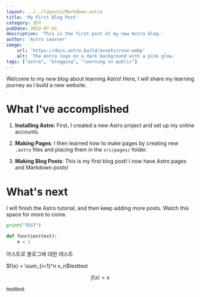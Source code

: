 ```yaml
---
layout: ../../layouts/Markdown.astro
title: 'My First Blog Post'
category: 생각
pubDate: 2022-07-01
description: 'This is the first post of my new Astro blog.'
author: 'Astro Learner'
image:
    url: 'https://docs.astro.build/assets/rose.webp'
    alt: 'The Astro logo on a dark background with a pink glow.'
tags: ["astro", "blogging", "learning in public"]
---
```

Welcome to my _new blog_ about learning Astro! Here, I will share my learning journey as I build a new website.

# What I've accomplished

1. **Installing Astro**: First, I created a new Astro project and set up my online accounts.

2. **Making Pages**: I then learned how to make pages by creating new `.astro` files and placing them in the `src/pages/` folder.

3. **Making Blog Posts**: This is my first blog post! I now have Astro pages and Markdown posts!

# What's next

I will finish the Astro tutorial, and then keep adding more posts. Watch this space for more to come.

```python
print("TEST")

def function(test):
    a = 1
```

아스트로 블로그에 대한 테스트

$f(x) = \sum_{i=1}^n x_n$testtest

$$ f(x) = x $$

testtest